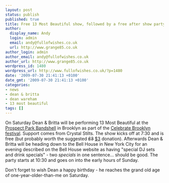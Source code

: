 ```yaml
---
layout: post
status: publish
published: true
title: Free 13 Most Beautiful show, followed by a free after show party this Saturday
author:
  display_name: Andy
  login: admin
  email: andy@fullofwishes.co.uk
  url: http://www.grange85.co.uk
author_login: admin
author_email: andy@fullofwishes.co.uk
author_url: http://www.grange85.co.uk
wordpress_id: 1480
wordpress_url: http://www.fullofwishes.co.uk/?p=1480
date: '2009-07-30 21:41:13 +0100'
date_gmt: '2009-07-30 21:41:13 +0100'
categories:
- news
- dean & britta
- dean wareham
- 13 most beautiful
tags: []
---
```

<p>On Saturday Dean & Britta will be performing 13 Most Beautiful at the <a href="http://www.prospectpark.org/visit/places/bandshell">Prospect Park Bandshell</a> in Brooklyn as part of the <a href="http://www.bricartsmedia.org/celebrate/">Celebrate Brooklyn festival</a>. Support comes from Crystal Stilts. The show kicks off at 7:30 and is free (but probably worth the suggested <del datetime="2009-07-31T06:24:58+00:00">£3</del> <ins datetime="2009-07-31T06:24:58+00:00">$3</ins> donation). Afterwards Dean & Britta will be heading down to the Bell House in New York City for an evening described on the <span class="removed_link" title="http://www.thebellhouseny.com/calendar.php">Bell House website</span> as having "special DJ sets and drink specials" - two <em>specials</em> in one sentence... should be good. The party starts at 10:30 and goes on into the early hours of Sunday.</p>
<p>Don't forget to wish Dean a happy birthday - he reaches the grand old age of one-year-older-than-me on Saturday.</p>

